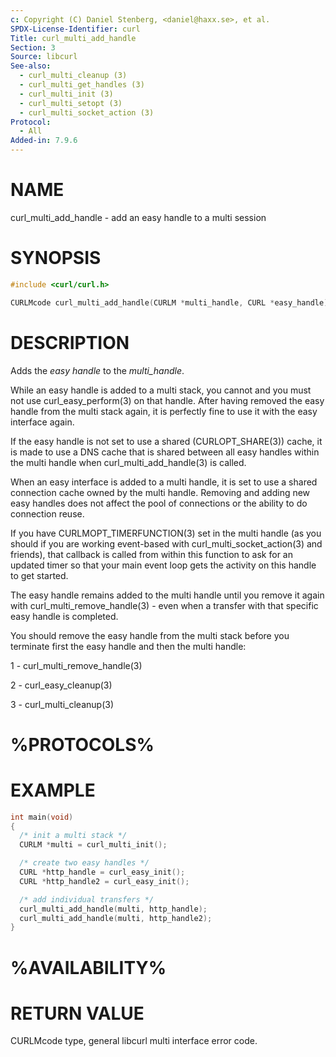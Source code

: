 ```yaml
---
c: Copyright (C) Daniel Stenberg, <daniel@haxx.se>, et al.
SPDX-License-Identifier: curl
Title: curl_multi_add_handle
Section: 3
Source: libcurl
See-also:
  - curl_multi_cleanup (3)
  - curl_multi_get_handles (3)
  - curl_multi_init (3)
  - curl_multi_setopt (3)
  - curl_multi_socket_action (3)
Protocol:
  - All
Added-in: 7.9.6
---
```


# NAME

curl_multi_add_handle - add an easy handle to a multi session

# SYNOPSIS

~~~c
#include <curl/curl.h>

CURLMcode curl_multi_add_handle(CURLM *multi_handle, CURL *easy_handle);
~~~

# DESCRIPTION

Adds the *easy handle* to the *multi_handle*.

While an easy handle is added to a multi stack, you cannot and you must not
use curl_easy_perform(3) on that handle. After having removed the easy
handle from the multi stack again, it is perfectly fine to use it with the
easy interface again.

If the easy handle is not set to use a shared (CURLOPT_SHARE(3)) cache,
it is made to use a DNS cache that is shared between all easy handles within
the multi handle when curl_multi_add_handle(3) is called.

When an easy interface is added to a multi handle, it is set to use a shared
connection cache owned by the multi handle. Removing and adding new easy
handles does not affect the pool of connections or the ability to do
connection reuse.

If you have CURLMOPT_TIMERFUNCTION(3) set in the multi handle (as you
should if you are working event-based with curl_multi_socket_action(3)
and friends), that callback is called from within this function to ask for an
updated timer so that your main event loop gets the activity on this handle to
get started.

The easy handle remains added to the multi handle until you remove it again
with curl_multi_remove_handle(3) - even when a transfer with that
specific easy handle is completed.

You should remove the easy handle from the multi stack before you terminate
first the easy handle and then the multi handle:

1 - curl_multi_remove_handle(3)

2 - curl_easy_cleanup(3)

3 - curl_multi_cleanup(3)

# %PROTOCOLS%

# EXAMPLE

~~~c
int main(void)
{
  /* init a multi stack */
  CURLM *multi = curl_multi_init();

  /* create two easy handles */
  CURL *http_handle = curl_easy_init();
  CURL *http_handle2 = curl_easy_init();

  /* add individual transfers */
  curl_multi_add_handle(multi, http_handle);
  curl_multi_add_handle(multi, http_handle2);
}
~~~

# %AVAILABILITY%

# RETURN VALUE

CURLMcode type, general libcurl multi interface error code.
